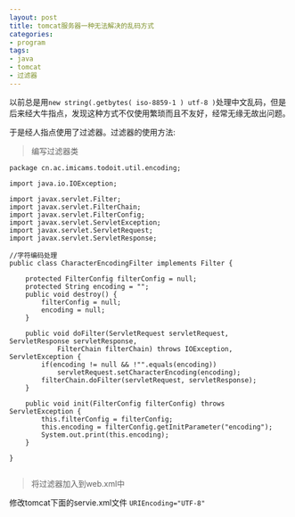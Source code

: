 ```yaml
---
layout: post
title: tomcat服务器一种无法解决的乱码方式
categories:
- program
tags:
- java
- tomcat
- 过滤器
---
```


以前总是用`new string(.getbytes( iso-8859-1 ) utf-8 )`处理中文乱码，但是后来经大牛指点，发现这种方式不仅使用繁琐而且不友好，经常无缘无故出问题。

于是经人指点使用了过滤器。过滤器的使用方法:
> 编写过滤器类
```{java}
package cn.ac.imicams.todoit.util.encoding;

import java.io.IOException;

import javax.servlet.Filter;
import javax.servlet.FilterChain;
import javax.servlet.FilterConfig;
import javax.servlet.ServletException;
import javax.servlet.ServletRequest;
import javax.servlet.ServletResponse;

//字符编码处理
public class CharacterEncodingFilter implements Filter {
     
    protected FilterConfig filterConfig = null;
    protected String encoding = "";
    public void destroy() {
        filterConfig = null;
        encoding = null;
    }
 
    public void doFilter(ServletRequest servletRequest, ServletResponse servletResponse,
            FilterChain filterChain) throws IOException, ServletException {
        if(encoding != null && !"".equals(encoding))
            servletRequest.setCharacterEncoding(encoding);
        filterChain.doFilter(servletRequest, servletResponse);
    }
 
    public void init(FilterConfig filterConfig) throws ServletException {
        this.filterConfig = filterConfig;
        this.encoding = filterConfig.getInitParameter("encoding");
        System.out.print(this.encoding);
    }
 
}


```

> 将过滤器加入到web.xml中

修改tomcat下面的servie.xml文件
`URIEncoding="UTF-8" `



